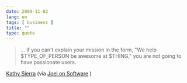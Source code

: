 ```yaml
---
date: 2009-11-02
lang: en
tags: [ business ]
title: ""
type: quote
---
```


> ... if you can't explain your mission in the form, "We help
> \$TYPE_OF_PERSON be awesome at \$THING," you are not going to have
> passionate users.

[Kathy Sierra](http://headrush.typepad.com) (via [Joel on
Software](http://www.joelonsoftware.com/items/2009/11/01.html) )

